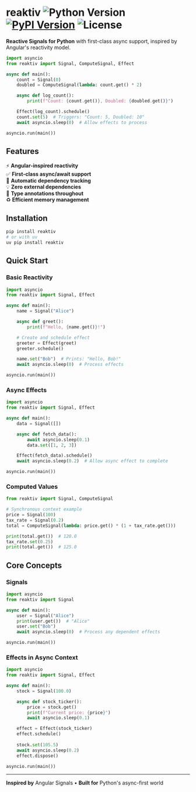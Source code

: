 # reaktiv ![Python Version](https://img.shields.io/badge/python-3.9%2B-blue) [![PyPI Version](https://img.shields.io/pypi/v/reaktiv.svg)](https://pypi.org/project/reaktiv/) ![License](https://img.shields.io/badge/license-MIT-green)

**Reactive Signals for Python** with first-class async support, inspired by Angular's reactivity model.

```python
import asyncio
from reaktiv import Signal, ComputeSignal, Effect

async def main():
    count = Signal(0)
    doubled = ComputeSignal(lambda: count.get() * 2)

    async def log_count():
        print(f"Count: {count.get()}, Doubled: {doubled.get()}")

    Effect(log_count).schedule()
    count.set(5)  # Triggers: "Count: 5, Doubled: 10"
    await asyncio.sleep(0)  # Allow effects to process

asyncio.run(main())
```

## Features

⚡ **Angular-inspired reactivity**  
✅ **First-class async/await support**  
🧠 **Automatic dependency tracking**  
💡 **Zero external dependencies**  
🧩 **Type annotations throughout**  
♻️ **Efficient memory management**

## Installation

```bash
pip install reaktiv
# or with uv
uv pip install reaktiv
```

## Quick Start

### Basic Reactivity
```python
import asyncio
from reaktiv import Signal, Effect

async def main():
    name = Signal("Alice")

    async def greet():
        print(f"Hello, {name.get()}!")

    # Create and schedule effect
    greeter = Effect(greet)
    greeter.schedule()

    name.set("Bob")  # Prints: "Hello, Bob!"
    await asyncio.sleep(0)  # Process effects

asyncio.run(main())
```

### Async Effects
```python
import asyncio
from reaktiv import Signal, Effect

async def main():
    data = Signal([])

    async def fetch_data():
        await asyncio.sleep(0.1)
        data.set([1, 2, 3])

    Effect(fetch_data).schedule()
    await asyncio.sleep(0.2)  # Allow async effect to complete

asyncio.run(main())
```

### Computed Values
```python
from reaktiv import Signal, ComputeSignal

# Synchronous context example
price = Signal(100)
tax_rate = Signal(0.2)
total = ComputeSignal(lambda: price.get() * (1 + tax_rate.get()))

print(total.get())  # 120.0
tax_rate.set(0.25)
print(total.get())  # 125.0
```

## Core Concepts

### Signals
```python
import asyncio
from reaktiv import Signal

async def main():
    user = Signal("Alice")
    print(user.get())  # "Alice"
    user.set("Bob")
    await asyncio.sleep(0)  # Process any dependent effects

asyncio.run(main())
```

### Effects in Async Context
```python
import asyncio
from reaktiv import Signal, Effect

async def main():
    stock = Signal(100.0)

    async def stock_ticker():
        price = stock.get()
        print(f"Current price: {price}")
        await asyncio.sleep(0.1)

    effect = Effect(stock_ticker)
    effect.schedule()
    
    stock.set(105.5)
    await asyncio.sleep(0.2)
    effect.dispose()

asyncio.run(main())
```

---

**Inspired by** Angular Signals • **Built for** Python's async-first world